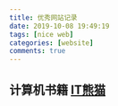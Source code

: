 ```yaml
---
title: 优秀网站记录
date: 2019-10-08 19:49:19
tags: [nice web]
categories: [website]
comments: true
---
```


## 计算机书籍 [IT熊猫](https://itpanda.net/book/)
